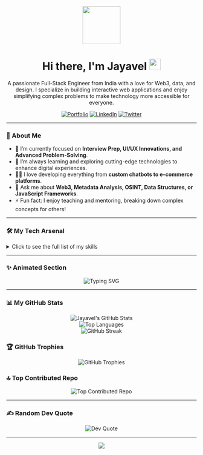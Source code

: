 <div id="header" align="center">
  <img src="https://media.giphy.com/media/M9gbBd9nbDrOTu1Mqx/giphy.gif" width="100"/>
  <h1>
    Hi there, I'm Jayavel 
    <img src="https://media.giphy.com/media/hvRJCLFzcasrR4ia7z/giphy.gif" width="30px"/>
  </h1>
  <p>
    A passionate Full-Stack Engineer from India with a love for Web3, data, and design. I specialize in building interactive web applications and enjoy simplifying complex problems to make technology more accessible for everyone.
  </p>
  
  <a href="YOUR_PORTFOLIO_LINK_HERE" target="_blank"><img src="https://img.shields.io/badge/Portfolio-%23000000.svg?style=for-the-badge&logo=firefox&logoColor=#FF7139" alt="Portfolio"/></a>
  <a href="YOUR_LINKEDIN_LINK_HERE" target="_blank"><img src="https://img.shields.io/badge/linkedin-%230077B5.svg?style=for-the-badge&logo=linkedin&logoColor=white" alt="LinkedIn"/></a>
  <a href="YOUR_TWITTER_LINK_HERE" target="_blank"><img src="https://img.shields.io/badge/twitter-%231DA1F2.svg?style=for-the-badge&logo=twitter&logoColor=white" alt="Twitter"/></a>
</div>

---

### 🚀 About Me

-   🔭 I’m currently focused on **Interview Prep, UI/UX Innovations, and Advanced Problem-Solving**.
-   🌱 I’m always learning and exploring cutting-edge technologies to enhance digital experiences.
-   👨‍💻 I love developing everything from **custom chatbots to e-commerce platforms**.
-   💬 Ask me about **Web3, Metadata Analysis, OSINT, Data Structures, or JavaScript Frameworks**.
-   ⚡ Fun fact: I enjoy teaching and mentoring, breaking down complex concepts for others!

---

### 🛠️ My Tech Arsenal

<details>
  <summary>Click to see the full list of my skills</summary>
  <br/>

  **Areas of Expertise:**
  <p>
    <img src="https://img.shields.io/badge/Web3-6A5ACD?style=for-the-badge&logo=ethereum&logoColor=white" alt="Web3"/>
    <img src="https://img.shields.io/badge/UI/UX Design-F24E1E?style=for-the-badge&logo=figma&logoColor=white" alt="UI/UX"/>
    <img src="https://img.shields.io/badge/OSINT-000000?style=for-the-badge&logo=hackthebox&logoColor=white" alt="OSINT"/>
    <img src="https://img.shields.io/badge/Data Structures & Algorithms-007ACC?style=for-the-badge&logo=cplusplus&logoColor=white" alt="DSA"/>
    <img src="https://img.shields.io/badge/Metadata Analysis-4CAF50?style=for-the-badge&logo=google-drive&logoColor=white" alt="Metadata Analysis"/>
    <img src="https://img.shields.io/badge/Cloud Computing-4285F4?style=for-the-badge&logo=google-cloud&logoColor=white" alt="Cloud"/>
    <img src="https://img.shields.io/badge/Process Scheduling-FFB300?style=for-the-badge&logo=linux&logoColor=white" alt="Process Scheduling"/>
    <img src="https://img.shields.io/badge/DevOps-2496ED?style=for-the-badge&logo=docker&logoColor=white" alt="DevOps"/>
    <img src="https://img.shields.io/badge/Machine Learning-FF6F00?style=for-the-badge&logo=tensorflow&logoColor=white" alt="ML"/>
  </p>
  
  **Languages:**
  <p>
    <img src="https://img.shields.io/badge/c-%2300599C.svg?style=for-the-badge&logo=c&logoColor=white" alt="C"/>
    <img src="https://img.shields.io/badge/c++-%2300599C.svg?style=for-the-badge&logo=c%2B%2B&logoColor=white" alt="C++"/>
    <img src="https://img.shields.io/badge/java-%23ED8B00.svg?style=for-the-badge&logo=openjdk&logoColor=white" alt="Java"/>
    <img src="https://img.shields.io/badge/python-3670A0?style=for-the-badge&logo=python&logoColor=ffdd54" alt="Python"/>
    <img src="https://img.shields.io/badge/javascript-%23323330.svg?style=for-the-badge&logo=javascript&logoColor=%23F7DF1E" alt="JavaScript"/>
    <img src="https://img.shields.io/badge/typescript-007ACC?style=for-the-badge&logo=typescript&logoColor=white" alt="TypeScript"/>
    <img src="https://img.shields.io/badge/solidity-363636?style=for-the-badge&logo=solidity&logoColor=white" alt="Solidity"/>
    <img src="https://img.shields.io/badge/go-00ADD8?style=for-the-badge&logo=go&logoColor=white" alt="Go"/>
    <img src="https://img.shields.io/badge/rust-000000?style=for-the-badge&logo=rust&logoColor=white" alt="Rust"/>
    <img src="https://img.shields.io/badge/bash-4EAA25?style=for-the-badge&logo=gnubash&logoColor=white" alt="Bash"/>
  </p>

  **Frontend & Design:**
  <p>
    <img src="https://img.shields.io/badge/react-%2320232a.svg?style=for-the-badge&logo=react&logoColor=%2361DAFB" alt="React"/>
    <img src="https://img.shields.io/badge/nextjs-000000?style=for-the-badge&logo=nextdotjs&logoColor=white" alt="Next.js"/>
    <img src="https://img.shields.io/badge/tailwindcss-%2338B2AC.svg?style=for-the-badge&logo=tailwind-css&logoColor=white" alt="TailwindCSS"/>
    <img src="https://img.shields.io/badge/bootstrap-%238511FA.svg?style=for-the-badge&logo=bootstrap&logoColor=white" alt="Bootstrap"/>
    <img src="https://img.shields.io/badge/css3-%231572B6.svg?style=for-the-badge&logo=css3&logoColor=white" alt="CSS3"/>
    <img src="https://img.shields.io/badge/figma-%23F24E1E.svg?style=for-the-badge&logo=figma&logoColor=white" alt="Figma"/>
    <img src="https://img.shields.io/badge/Framer-black?style=for-the-badge&logo=framer&logoColor=blue" alt="Framer"/>
    <img src="https://img.shields.io/badge/three.js-000000?style=for-the-badge&logo=threedotjs&logoColor=white" alt="Three.js"/>
    <img src="https://img.shields.io/badge/d3.js-F9A03C?style=for-the-badge&logo=d3dotjs&logoColor=white" alt="D3.js"/>
  </p>

  **Backend & Databases:**
  <p>
    <img src="https://img.shields.io/badge/node.js-339933?style=for-the-badge&logo=nodedotjs&logoColor=white" alt="Node.js"/>
    <img src="https://img.shields.io/badge/express.js-000000?style=for-the-badge&logo=express&logoColor=white" alt="Express"/>
    <img src="https://img.shields.io/badge/firebase-%23039BE5.svg?style=for-the-badge&logo=firebase" alt="Firebase"/>
    <img src="https://img.shields.io/badge/MongoDB-%234ea94b.svg?style=for-the-badge&logo=mongodb&logoColor=white" alt="MongoDB"/>
    <img src="https://img.shields.io/badge/mysql-4479A1.svg?style=for-the-badge&logo=mysql&logoColor=white" alt="MySQL"/>
    <img src="https://img.shields.io/badge/postgres-%23316192.svg?style=for-the-badge&logo=postgresql&logoColor=white" alt="Postgres"/>
    <img src="https://img.shields.io/badge/redis-DC382D?style=for-the-badge&logo=redis&logoColor=white" alt="Redis"/>
    <img src="https://img.shields.io/badge/graphql-E10098?style=for-the-badge&logo=graphql&logoColor=white" alt="GraphQL"/>
    <img src="https://img.shields.io/badge/docker-2496ED?style=for-the-badge&logo=docker&logoColor=white" alt="Docker"/>
  </p>
  
  **Tools & Platforms:**
  <p>
    <img src="https://img.shields.io/badge/git-%23F05033.svg?style=for-the-badge&logo=git&logoColor=white" alt="Git"/>
    <img src="https://img.shields.io/badge/github-%23121011.svg?style=for-the-badge&logo=github&logoColor=white" alt="GitHub"/>
    <img src="https://img.shields.io/badge/Postman-FF6C37?style=for-the-badge&logo=postman&logoColor=white" alt="Postman"/>
    <img src="https://img.shields.io/badge/Notion-%23000000.svg?style=for-the-badge&logo=notion&logoColor=white" alt="Notion"/>
    <img src="https://img.shields.io/badge/vercel-%23000000.svg?style=for-the-badge&logo=vercel&logoColor=white" alt="Vercel"/>
    <img src="https://img.shields.io/badge/netlify-%23000000.svg?style=for-the-badge&logo=netlify&logoColor=#00C7B7" alt="Netlify"/>
    <img src="https://img.shields.io/badge/WordPress-%23117AC9.svg?style=for-the-badge&logo=WordPress&logoColor=white" alt="WordPress"/>
    <img src="https://img.shields.io/badge/aws-232F3E?style=for-the-badge&logo=amazonaws&logoColor=white" alt="AWS"/>
    <img src="https://img.shields.io/badge/azure-0078D4?style=for-the-badge&logo=microsoftazure&logoColor=white" alt="Azure"/>
    <img src="https://img.shields.io/badge/linux-FCC624?style=for-the-badge&logo=linux&logoColor=black" alt="Linux"/>
  </p>
</details>

---

### ✨ Animated Section

<p align="center">
  <img src="https://readme-typing-svg.herokuapp.com?font=Fira+Code&size=26&pause=1000&color=36BCF7&center=true&vCenter=true&width=700&lines=Full-Stack+Engineer;Web3+Enthusiast;UI%2FUX+Designer;Open+Source+Contributor;Data+Lover" alt="Typing SVG" />
</p>

---

### 📊 My GitHub Stats

<p align="center">
  <img src="https://github-readme-stats.vercel.app/api?username=Jayavel2005&theme=react&hide_border=false&include_all_commits=true&count_private=false" alt="Jayavel's GitHub Stats"/>
  <br/>
  <img src="https://github-readme-stats.vercel.app/api/top-langs/?username=Jayavel2005&theme=react&hide_border=false&include_all_commits=true&count_private=false&layout=compact" alt="Top Languages"/>
  <br/>
  <img src="https://nirzak-streak-stats.vercel.app/?user=Jayavel2005&theme=react&hide_border=false" alt="GitHub Streak"/>
</p>

### 🏆 GitHub Trophies

<p align="center">
  <img src="https://github-profile-trophy.vercel.app/?username=Jayavel2005&theme=dark&no-frame=true&no-bg=false&margin-w=4" alt="GitHub Trophies"/>
</p>

### 🔝 Top Contributed Repo

<p align="center">
  <img src="https://github-contributor-stats.vercel.app/api?username=Jayavel2005&limit=5&theme=dark&combine_all_yearly_contributions=true" alt="Top Contributed Repo"/>
</p>

---

### ✍️ Random Dev Quote
<p align="center">
  <img src="https://quotes-github-readme.vercel.app/api?type=horizontal&theme=radical" alt="Dev Quote"/>
</p>

---

<div align="center">
  
  [![](https://visitcount.itsvg.in/api?id=Jayavel2005&icon=2&color=0)](https://visitcount.itsvg.in)

</div>
